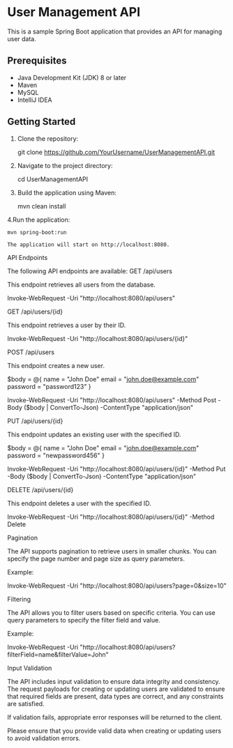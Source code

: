 # User Management API

This is a sample Spring Boot application that provides an API for managing user data.

## Prerequisites

- Java Development Kit (JDK) 8 or later
- Maven
- MySQL
- IntelliJ IDEA

## Getting Started

1. Clone the repository:

   
   git clone https://github.com/YourUsername/UserManagementAPI.git

2. Navigate to the project directory:

   cd UserManagementAPI

3. Build the application using Maven:

   mvn clean install

4.Run the application:


    mvn spring-boot:run

    The application will start on http://localhost:8080.

API Endpoints

The following API endpoints are available:
GET /api/users

This endpoint retrieves all users from the database.

   
   Invoke-WebRequest -Uri "http://localhost:8080/api/users"

GET /api/users/{id}

This endpoint retrieves a user by their ID.


   Invoke-WebRequest -Uri "http://localhost:8080/api/users/{id}"

POST /api/users

This endpoint creates a new user.



   $body = @{
       name = "John Doe"
       email = "john.doe@example.com"
       password = "password123"
   }
   
   Invoke-WebRequest -Uri "http://localhost:8080/api/users" -Method Post -Body ($body | ConvertTo-Json) -ContentType "application/json"

PUT /api/users/{id}

This endpoint updates an existing user with the specified ID.


   
   $body = @{
       name = "John Doe"
       email = "john.doe@example.com"
       password = "newpassword456"
   }
   
   Invoke-WebRequest -Uri "http://localhost:8080/api/users/{id}" -Method Put -Body ($body | ConvertTo-Json) -ContentType "application/json"

DELETE /api/users/{id}

This endpoint deletes a user with the specified ID.
   
   Invoke-WebRequest -Uri "http://localhost:8080/api/users/{id}" -Method Delete

Pagination

The API supports pagination to retrieve users in smaller chunks. You can specify the page number and page size as query parameters.

Example:


Invoke-WebRequest -Uri "http://localhost:8080/api/users?page=0&size=10"

Filtering

The API allows you to filter users based on specific criteria. You can use query parameters to specify the filter field and value.

Example:

Invoke-WebRequest -Uri "http://localhost:8080/api/users?filterField=name&filterValue=John"

Input Validation

The API includes input validation to ensure data integrity and consistency. The request payloads for creating or updating users are validated to ensure that required fields are present, data types are correct, and any constraints are satisfied.

If validation fails, appropriate error responses will be returned to the client.

Please ensure that you provide valid data when creating or updating users to avoid validation errors.
